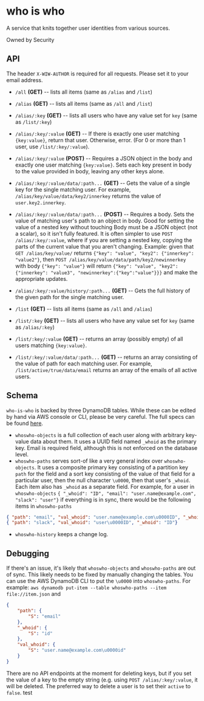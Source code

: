 # who is who

A service that knits together user identities from various sources.

Owned by Security

## API

The header `X-WIW-AUTHOR` is required for all requests. Please set it to your email address.

- `/all` **(GET)** -- lists all items (same as `/alias` and `/list`)

- `/alias` **(GET)** -- lists all items (same as `/all` and `/list`)
- `/alias/:key` **(GET)** -- lists all users who have any value set for `key` (same as `/list/:key`)
- `/alias/:key/:value` **(GET)** -- If there is exactly one user matching `{key:value}`, return that user. Otherwise, error. (For 0 or more than 1 user, use `/list/:key/:value`).
- `/alias/:key/:value` **(POST)** -- Requires a JSON object in the body and exactly one user matching `{key:value}`. Sets each key present in body to the value provided in body, leaving any other keys alone.
- `/alias/:key/:value/data/:path...` **(GET)** -- Gets the value of a single key for the single matching user. For example, `/alias/key/value/data/key2/innerkey` returns the value of `user.key2.innerkey`.
- `/alias/:key/:value/data/:path...` **(POST)** -- Requires a body. Sets the value of matching user's path to an object in body. Good for setting the value of a nested key without touching  Body must be a JSON object (not a scalar), so it isn't fully featured. It is often simpler to use `POST /alias/:key/:value`, where if you are setting a nested key, copying the parts of the current value that you aren't changing.
Example: given that `GET /alias/key/value/` returns `{"key": "value", "key2": {"innerkey": "value2"}`, then `POST /alias/key/value/data/path/key2/newinnerkey` with body `{"key": "value"}` will return `{"key": "value", "key2": {"innerkey": "value3", "newinnerkey":{"key":"value"}}}` and make the appropriate updates.

- `/alias/:key/:value/history/:path...`  **(GET)** -- Gets the full history of the given path for the single matching user.

- `/list` **(GET)** -- lists all items (same as `/all` and `/alias`)
- `/list/:key` **(GET)** -- lists all users who have any value set for `key` (same as `/alias/:key`)
- `/list/:key/:value` **(GET)** -- returns an array (possibly empty) of all users matching `{key:value}`.
- `/list/:key/:value/data/:path...` **(GET)** -- returns an array consisting of the value of path for each matching user. For example, `/list/active/true/data/email` returns an array of the emails of all active users.

## Schema

`who-is-who` is backed by three DynamoDB tables. While these can be edited by hand via AWS console or CLI, please be very careful. The full specs can be found [here](./storage/dynamodb.js).

- `whoswho-objects` is a full collection of each user along with arbitrary key-value data about them. It uses a UUID field named `_whoid` as the primary key. Email is required field, although this is not enforced on the database level.
- `whoswho-paths` serves sort-of like a very general index over `whoswho-objects`. It uses a composite primary key consisting of a partition key `path` for the field and a sort key consisting of the value of that field for a particular user, then the null character `\u0000`, then that user's `_whoid`. Each item also has `_whoid` as a separate field.
For example, for a user in `whoswho-objects`
`{ "_whoid": "ID", "email": "user.name@example.com", "slack": "user"}`
if everything is in sync, there would be the following items in `whoswho-paths`
``` json
{ "path": "email", "val_whoid": "user.name@example.com\u0000ID", "_whoid": "ID"}
{ "path": "slack", "val_whoid": "user\u0000ID", "_whoid": "ID"}
```
- `whoswho-history` keeps a change log.

## Debugging

If there's an issue, it's likely that `whoswho-objects` and `whoswho-paths` are out of sync. This likely needs to be fixed by manually changing the tables. You can use the AWS DynamoDB CLI to put the `\u0000` into `whoswho-paths`. For example:
`aws dynamodb put-item --table whoswho-paths --item file://item.json`
and
```json
{
    "path": {
        "S": "email"
    },
    "_whoid": {
        "S": "id"
    },
    "val_whoid": {
        "S": "user.name@example.com\u0000id"
    }
}
```

There are no API endpoints at the moment for deleting keys, but if you set the value of a key to the empty string (e.g. using `POST /alias/:key/:value`, it will be deleted. The preferred way to delete a user is to set their `active` to `false`.
test
